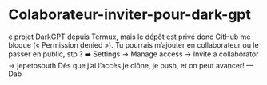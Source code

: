 # Colaborateur-inviter-pour-dark-gpt
e projet DarkGPT depuis Termux, mais le dépôt est privé donc GitHub me bloque (« Permission denied »).  Tu pourrais m’ajouter en collaborateur ou le passer en public, stp ? ➡️ Settings → Manage access → Invite a collaborator → jepetosouth  Dès que j’ai l’accès je clône, je push, et on peut avancer!  — Dab
